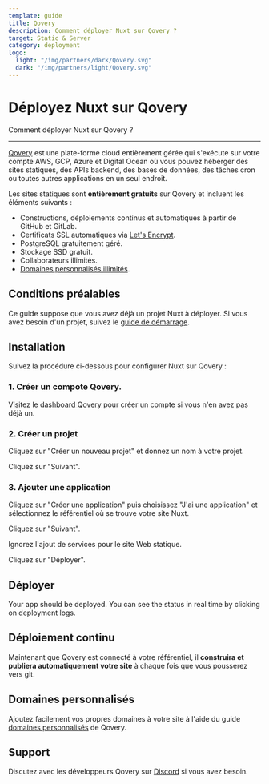 ```yaml
---
template: guide
title: Qovery
description: Comment déployer Nuxt sur Qovery ?
target: Static & Server
category: deployment
logo:
  light: "/img/partners/dark/Qovery.svg"
  dark: "/img/partners/light/Qovery.svg"
---
```

# Déployez Nuxt sur Qovery

Comment déployer Nuxt sur Qovery ?

---

[Qovery](https://qovery.com) est une plate-forme cloud entièrement gérée qui s'exécute sur votre compte AWS, GCP, Azure et Digital Ocean où vous pouvez héberger des sites statiques, des APIs backend, des bases de données, des tâches cron ou toutes autres applications en un seul endroit.

Les sites statiques sont **entièrement gratuits** sur Qovery et incluent les éléments suivants :

- Constructions, déploiements continus et automatiques à partir de GitHub et GitLab.
- Certificats SSL automatiques via [Let's Encrypt](https://letsencrypt.org).
- PostgreSQL gratuitement géré.
- Stockage SSD gratuit.
- Collaborateurs illimités.
- [Domaines personnalisés illimités](https://docs.qovery.com/guides/getting-started/setting-custom-domain/).

## Conditions préalables

Ce guide suppose que vous avez déjà un projet Nuxt à déployer. Si vous avez besoin d'un projet, suivez le [guide de démarrage](/docs/get-started/installation).

## Installation

Suivez la procédure ci-dessous pour configurer Nuxt sur Qovery :

### 1. Créer un compote Qovery.

Visitez le [dashboard Qovery](https://console.qovery.com) pour créer un compte si vous n'en avez pas déjà un.

### 2. Créer un projet

Cliquez sur "Créer un nouveau projet" et donnez un nom à votre projet.

Cliquez sur "Suivant".

### 3. Ajouter une application

Cliquez sur "Créer une application" puis choisissez "J'ai une application" et sélectionnez le référentiel où se trouve votre site Nuxt.

Cliquez sur "Suivant".

Ignorez l'ajout de services pour le site Web statique.

Cliquez sur "Déployer".

## Déployer

Your app should be deployed. You can see the status in real time by clicking on deployment logs.

## Déploiement continu

Maintenant que Qovery est connecté à votre référentiel, il **construira et publiera automatiquement votre site** à chaque fois que vous pousserez vers git.

## Domaines personnalisés

Ajoutez facilement vos propres domaines à votre site à l'aide du guide [domaines personnalisés](https://docs.qovery.com/guides/getting-started/setting-custom-domain/) de Qovery.

## Support

Discutez avec les développeurs Qovery sur [Discord](https://discord.qovery.com) si vous avez besoin.
